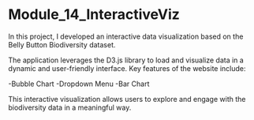 # Module_14_InteractiveViz

In this project, I developed an interactive data visualization based on the Belly Button Biodiversity dataset.

The application leverages the D3.js library to load and visualize data in a dynamic and user-friendly interface. Key features of the website include:

-Bubble Chart
-Dropdown Menu
-Bar Chart

This interactive visualization allows users to explore and engage with the biodiversity data in a meaningful way.
